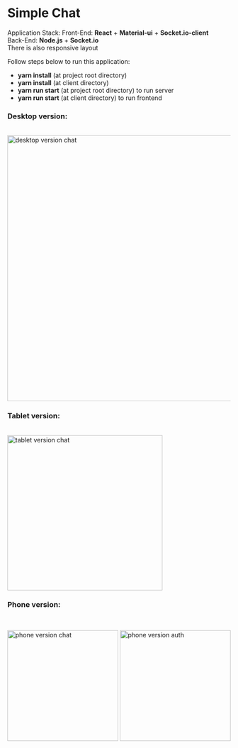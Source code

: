 <h1>Simple Chat</h1>

Application Stack:
Front-End: <b>React</b> + <b>Material-ui</b> + <b>Socket.io-client</b></br>
Back-End: <b>Node.js</b> + <b>Socket.io</b></br>
There is also responsive layout

Follow steps below to run this application:
<ul>
  <li><b>yarn install</b> (at project root directory)</li>
  <li><b>yarn install</b> (at client directory)</li>
  <li><b>yarn run start</b> (at project root directory) to run server</li>
  <li><b>yarn run start</b> (at client directory) to run frontend</li>
</ul>

<h3>Desktop version:</h3></br>
<img src="https://dl.dropboxusercontent.com/s/4zrrsxynrmzrs3p/desktop_chat.png?dl=0" width="600" alt="desktop version chat" />

<h3>Tablet version:</h3></br>
<img src="https://dl.dropboxusercontent.com/s/apspe5rle88jwqk/tablet_chat.png?dl=0" width="350" alt="tablet version chat" /></br>

<h3>Phone version:</h3></br>
<p float="left">
<img src="https://dl.dropboxusercontent.com/s/vqdbacfechux7m9/phone_chat.png?dl=0" width="250" alt="phone version chat" />
<img src="https://dl.dropboxusercontent.com/s/5i6ajqi1iaqqfbo/phone_auth.png?dl=0" width="250" alt="phone version auth" />
</p>
